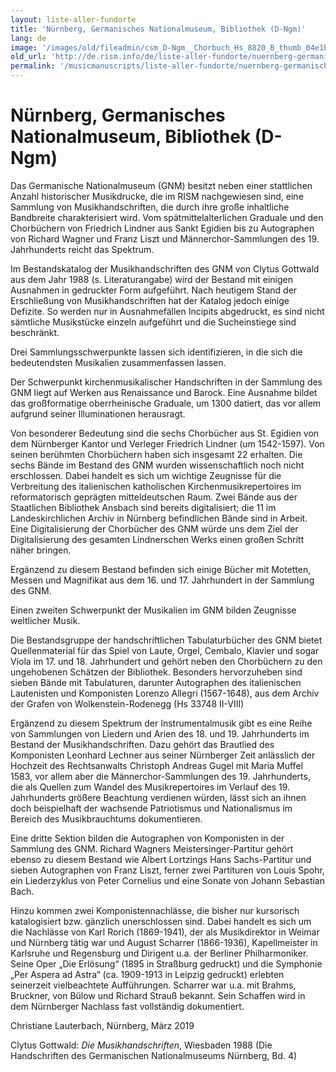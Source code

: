 ```yaml
---
layout: liste-aller-fundorte
title: 'Nürnberg, Germanisches Nationalmuseum, Bibliothek (D-Ngm)'
lang: de
image: '/images/old/fileadmin/csm_D-Ngm__Chorbuch_Hs_8820_B_thumb_04e1b47785.jpg'
old_url: 'http://de.rism.info/de/liste-aller-fundorte/nuernberg-germanisches-nationalmuseum-d-ngm.html'
permalink: '/musicmanuscripts/liste-aller-fundorte/nuernberg-germanisches-nationalmuseum-d-ngm.html'
---
```



# Nürnberg, Germanisches Nationalmuseum, Bibliothek (D-Ngm)


Das Germanische Nationalmuseum (GNM) besitzt neben einer stattlichen Anzahl historischer Musikdrucke, die im RISM nachgewiesen sind, eine Sammlung von Musikhandschriften, die durch ihre große inhaltliche Bandbreite charakterisiert wird. Vom spätmittelalterlichen Graduale und den Chorbüchern von Friedrich Lindner aus Sankt Egidien bis zu Autographen von Richard Wagner und Franz Liszt und Männerchor-Sammlungen des 19. Jahrhunderts reicht das Spektrum.

Im Bestandskatalog der Musikhandschriften des GNM von Clytus Gottwald aus dem Jahr 1988 (s. Literaturangabe) wird der Bestand mit einigen Ausnahmen in gedruckter Form aufgeführt. Nach heutigem Stand der Erschließung von Musikhandschriften hat der Katalog jedoch einige Defizite. So werden nur in Ausnahmefällen Incipits abgedruckt, es sind nicht sämtliche Musikstücke einzeln aufgeführt und die Sucheinstiege sind beschränkt.

Drei Sammlungsschwerpunkte lassen sich identifizieren, in die sich die bedeutendsten Musikalien zusammenfassen lassen.

Der Schwerpunkt kirchenmusikalischer Handschriften in der Sammlung des GNM liegt auf Werken aus Renaissance und Barock. Eine Ausnahme bildet das großformatige oberrheinische Graduale, um 1300 datiert, das vor allem aufgrund seiner Illuminationen herausragt.

Von besonderer Bedeutung sind die sechs Chorbücher aus St. Egidien von dem Nürnberger Kantor und Verleger Friedrich Lindner (um 1542-1597). Von seinen berühmten Chorbüchern haben sich insgesamt 22 erhalten. Die sechs Bände im Bestand des GNM wurden wissenschaftlich noch nicht erschlossen. Dabei handelt es sich um wichtige Zeugnisse für die Verbreitung des italienischen katholischen Kirchenmusikrepertoires im reformatorisch geprägten mitteldeutschen Raum. Zwei Bände aus der Staatlichen Bibliothek Ansbach sind bereits digitalisiert; die 11 im Landeskirchlichen Archiv in Nürnberg befindlichen Bände sind in Arbeit. Eine Digitalisierung der Chorbücher des GNM würde uns dem Ziel der Digitalisierung des gesamten Lindnerschen Werks einen großen Schritt näher bringen.

Ergänzend zu diesem Bestand befinden sich einige Bücher mit Motetten, Messen und Magnifikat aus dem 16. und 17. Jahrhundert in der Sammlung des GNM.

Einen zweiten Schwerpunkt der Musikalien im GNM bilden Zeugnisse weltlicher Musik.

Die Bestandsgruppe der handschriftlichen Tabulaturbücher des GNM bietet Quellenmaterial für das Spiel von Laute, Orgel, Cembalo, Klavier und sogar Viola im 17. und 18. Jahrhundert und gehört neben den Chorbüchern zu den ungehobenen Schätzen der Bibliothek. Besonders hervorzuheben sind sieben Bände mit Tabulaturen, darunter Autographen des italienischen Lautenisten und Komponisten Lorenzo Allegri (1567-1648), aus dem Archiv der Grafen von Wolkenstein-Rodenegg (Hs 33748 II-VIII)

Ergänzend zu diesem Spektrum der Instrumentalmusik gibt es eine Reihe von Sammlungen von Liedern und Arien des 18. und 19. Jahrhunderts im Bestand der Musikhandschriften. Dazu gehört das Brautlied des Komponisten Leonhard Lechner aus seiner Nürnberger Zeit anlässlich der Hochzeit des Rechtsanwalts Christoph Andreas Gugel mit Maria Muffel 1583, vor allem aber die Männerchor-Sammlungen des 19. Jahrhunderts, die als Quellen zum Wandel des Musikrepertoires im Verlauf des 19. Jahrhunderts größere Beachtung verdienen würden, lässt sich an ihnen doch beispielhaft der wachsende Patriotismus und Nationalismus im Bereich des Musikbrauchtums dokumentieren.

Eine dritte Sektion bilden die Autographen von Komponisten in der Sammlung des GNM. Richard Wagners Meistersinger-Partitur gehört ebenso zu diesem Bestand wie Albert Lortzings Hans Sachs-Partitur und sieben Autographen von Franz Liszt, ferner zwei Partituren von Louis Spohr, ein Liederzyklus von Peter Cornelius und eine Sonate von Johann Sebastian Bach.

Hinzu kommen zwei Komponistennachlässe, die bisher nur kursorisch katalogisiert bzw. gänzlich unerschlossen sind. Dabei handelt es sich um die Nachlässe von Karl Rorich (1869-1941), der als Musikdirektor in Weimar und Nürnberg tätig war und August Scharrer (1866-1936), Kapellmeister in Karlsruhe und Regensburg und Dirigent u.a. der Berliner Philharmoniker. Seine Oper „Die Erlösung“ (1895 in Straßburg gedruckt) und die Symphonie „Per Aspera ad Astra“ (ca. 1909-1913 in Leipzig gedruckt) erlebten seinerzeit vielbeachtete Aufführungen. Scharrer war u.a. mit Brahms, Bruckner, von Bülow und Richard Strauß bekannt. Sein Schaffen wird in dem Nürnberger Nachlass fast vollständig dokumentiert.

Christiane Lauterbach, Nürnberg, März 2019

Clytus Gottwald: _Die Musikhandschriften_, Wiesbaden 1988 (Die Handschriften des Germanischen Nationalmuseums Nürnberg, Bd. 4)

